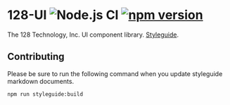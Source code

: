 # 128-UI ![Node.js CI](https://github.com/128technology/128-ui/workflows/Node.js%20CI/badge.svg)  [![npm version](https://badge.fury.io/js/%40128technology%2Fui.svg)](https://badge.fury.io/js/%40128technology%2Fui)

The 128 Technology, Inc. UI component library. [Styleguide](https://128technology.github.io/128-ui/).

## Contributing

Please be sure to run the following command when you update styleguide markdown documents. 

```
npm run styleguide:build
```
